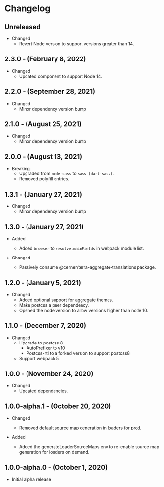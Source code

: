 # Changelog

## Unreleased

* Changed
  * Revert Node version to support versions greater than 14.

## 2.3.0 - (February 8, 2022)

* Changed
  * Updated component to support Node 14.
  
## 2.2.0 - (September 28, 2021)

* Changed
  * Minor dependency version bump

## 2.1.0 - (August 25, 2021)

* Changed
  * Minor dependency version bump

## 2.0.0 - (August 13, 2021)

* Breaking
  * Upgraded from `node-sass` to `sass (dart-sass)`.
  * Removed polyfill entries.

## 1.3.1 - (January 27, 2021)

* Changed
  * Minor dependency version bump

## 1.3.0 - (January 27, 2021)

* Added
  * Added `browser` to `resolve.mainFields` in webpack module list.

* Changed
  * Passively consume @cerner/terra-aggregate-translations package.

## 1.2.0 - (January 5, 2021)

* Changed
  * Added optional support for aggregate themes.
  * Make postcss a peer dependency.
  * Opened the node version to allow versions higher than node 10.

## 1.1.0 - (December 7, 2020)

* Changed
  * Upgrade to postcss 8.
    * AutoPrefixer to v10
    * Postcss-rtl to a forked version to support postcss8
  * Support webpack 5

## 1.0.0 - (November 24, 2020)

* Changed
  * Updated dependencies.

## 1.0.0-alpha.1 - (October 20, 2020)

* Changed
  * Removed default source map generation in loaders for prod.

* Added
  * Added the generateLoaderSourceMaps env to re-enable source map generation for loaders on demand.

## 1.0.0-alpha.0 - (October 1, 2020)

* Initial alpha release
